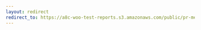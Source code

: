 ```yaml
---
layout: redirect
redirect_to: https://a8c-woo-test-reports.s3.amazonaws.com/public/pr-merge/41269/api/index.html
---
```

